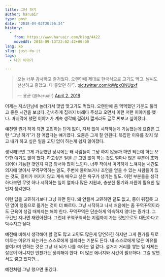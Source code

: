 ```yaml
---
title: 그냥 하기
author: haruair
type: post
date: "2018-04-02T20:56:34"
history:
  - 
    from: https://www.haruair.com/blog/4422
    movedAt: 2018-09-13T22:02:42+00:00
lang: ko
slug: just-do-it
tags:
  - 나의 이야기

---
```

<blockquote class="twitter-tweet" data-lang="en">
  <p lang="ko" dir="ltr">
    오늘 너무 감사하고 즐거웠다. 오랜만에 제대로 한국식으로 고기도 먹고. 날씨도 선선하고 좋았고. 다 좋았던 하루. <a href="https://t.co/qWgxQNUgxf">pic.twitter.com/qWgxQNUgxf</a>
  </p>
  
  <p>
    &mdash; 용균 (@haruair) <a href="https://twitter.com/haruair/status/980765059298152448?ref_src=twsrc%5Etfw">April 2, 2018</a>
  </p>
</blockquote>



어제는 저스틴님네 놀러가서 맛밥 맛고기도 먹었다. 오랜만에 좀 먹먹했던 기분도 풀리고 좋은 시간을 보냈다. 감사하게 집까지 바래다 주셨고 오면서 이런 저런 이야기를 했다. 마지막에 했던 이야기가 계속 생각에 걸려서 짧게라도 글로 써보고 싶어졌다.

예전엔 뭔가 하게 되면 고민하는 단계 없이, 지체 없이 시작하는게 가능했는데 요즘은 그런 &#8220;그냥 하기&#8221;가 참 어렵다는 얘기였다. 요즘은 그게 잘 안된다. 복잡한 이유를 찾지 않고 내가 하고 싶은 일을 고민 없이 하는게 쉽지 않아졌다.

생각해보면 그게 가능했던 당시에는 왜 사람들이 그냥 하지 않을까 하면 되는데 하는 오만한 얘기도 많이 했다. 하고싶은 일을 큰 고민 없이 하는 것도 얼마나 많은 부분이 조화되어야 가능한 것인지 지금 와서야 많이 느낀다. 너무 작아서 미약하게 느껴지는 시간도 의자에 앉아서 꾸역꾸역하는 일도, 주변에 물어보거나 조언을 얻을 수 있는 사람들이 있는 것도, 흥미가 꺼지지 않고 계속 배우고 싶은 욕구가 생기는 일도. 이런 부분들을 생각하다보면 무엇 하나 시작하는 일이 얼마나 많은 지원과, 충분한 동기와 자원이 필요한 일인지 생각한다.

이런 답을 고민하기보다 그냥 하면 된다. 왜 안될까 고민하면 끝도 없고, 종이 뒤집듯 고민 없이 행동으로 옮기는 것이 더 빠르다. 그냥 시작하고 나서 처음에는 좀 꾸역꾸역이라도 근육이 생길 때까지는 해야 한다. 꾸역꾸역은 단순하게 익숙하지 않다는 증거다. 그 구간만 지나면 재밌어진다. 그런데 꾸역꾸역하는 지점까지 가는 것만으로도 대단하다고 박수치고 싶다.

예전에 비해서 생각해야 할 점도 많고 고민도 많은게 당연하긴 하지만 그게 뭔가를 뒤로 미루는 이유가 되는거는 스스로에게 실례라는 기분도 든다. 내 스스로에게 많은 이유를 붙여가며 안하는 것은 그냥 내 뇌가 나를 속이는 일 같다. 설거지 거리를 쌓는 일 자체는 잘못이 아니지만 언젠가는 정리해야 한다. 더 많은 에너지와 시간이 필요하다. 그걸 알면서도 쌓고 있지만&#8230;

예전처럼 그냥 했으면 좋겠다.